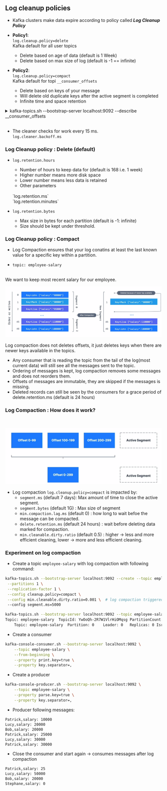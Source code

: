 ## Log cleanup policies

* Kafka clusters make data expire according to policy called<i><b> Log Cleanup Policy</b></i>
* <b>Policy1</b>: <br>
`log.cleanup.policy=delete` <br>
Kafka default for all user topics <br>
  - Delete based on age of data (default is 1 Week)
  - Delete based on max size of log (default is -1 == infinite)

* <b>Policy2</b>: <br>
`log.cleanup.policy=compact` <br>
Kafka default for topi `__consumer_offsets`
  - Delete based on keys of your message
  - Will delete old duplicate keys after the active segment is completed
  - Infinite time and space retention


<details>
  <summary>kafka-topics.sh --bootstrap-server localhost:9092 --describe __consumer_offsets</summary>
  
  ```sh
Topic: __consumer_offsets	TopicId: SpJiwDL-RWSBkRsy30R3iA	PartitionCount: 50	ReplicationFactor: 1	Configs: compression.type=producer,cleanup.policy=compact,segment.bytes=104857600
	Topic: __consumer_offsets	Partition: 0	Leader: 0	Replicas: 0	Isr: 0
	Topic: __consumer_offsets	Partition: 1	Leader: 0	Replicas: 0	Isr: 0
	Topic: __consumer_offsets	Partition: 2	Leader: 0	Replicas: 0	Isr: 0
	Topic: __consumer_offsets	Partition: 3	Leader: 0	Replicas: 0	Isr: 0
	Topic: __consumer_offsets	Partition: 4	Leader: 0	Replicas: 0	Isr: 0
	Topic: __consumer_offsets	Partition: 5	Leader: 0	Replicas: 0	Isr: 0
	Topic: __consumer_offsets	Partition: 6	Leader: 0	Replicas: 0	Isr: 0
	Topic: __consumer_offsets	Partition: 7	Leader: 0	Replicas: 0	Isr: 0
	Topic: __consumer_offsets	Partition: 8	Leader: 0	Replicas: 0	Isr: 0
	Topic: __consumer_offsets	Partition: 9	Leader: 0	Replicas: 0	Isr: 0
	Topic: __consumer_offsets	Partition: 10	Leader: 0	Replicas: 0	Isr: 0
	Topic: __consumer_offsets	Partition: 11	Leader: 0	Replicas: 0	Isr: 0
	Topic: __consumer_offsets	Partition: 12	Leader: 0	Replicas: 0	Isr: 0
	Topic: __consumer_offsets	Partition: 13	Leader: 0	Replicas: 0	Isr: 0
	Topic: __consumer_offsets	Partition: 14	Leader: 0	Replicas: 0	Isr: 0
	Topic: __consumer_offsets	Partition: 15	Leader: 0	Replicas: 0	Isr: 0
	Topic: __consumer_offsets	Partition: 16	Leader: 0	Replicas: 0	Isr: 0
	Topic: __consumer_offsets	Partition: 17	Leader: 0	Replicas: 0	Isr: 0
	Topic: __consumer_offsets	Partition: 18	Leader: 0	Replicas: 0	Isr: 0
	Topic: __consumer_offsets	Partition: 19	Leader: 0	Replicas: 0	Isr: 0
	Topic: __consumer_offsets	Partition: 20	Leader: 0	Replicas: 0	Isr: 0
	Topic: __consumer_offsets	Partition: 21	Leader: 0	Replicas: 0	Isr: 0
	Topic: __consumer_offsets	Partition: 22	Leader: 0	Replicas: 0	Isr: 0
	Topic: __consumer_offsets	Partition: 23	Leader: 0	Replicas: 0	Isr: 0
	Topic: __consumer_offsets	Partition: 24	Leader: 0	Replicas: 0	Isr: 0
	Topic: __consumer_offsets	Partition: 25	Leader: 0	Replicas: 0	Isr: 0
	Topic: __consumer_offsets	Partition: 26	Leader: 0	Replicas: 0	Isr: 0
	Topic: __consumer_offsets	Partition: 27	Leader: 0	Replicas: 0	Isr: 0
	Topic: __consumer_offsets	Partition: 28	Leader: 0	Replicas: 0	Isr: 0
	Topic: __consumer_offsets	Partition: 29	Leader: 0	Replicas: 0	Isr: 0
	Topic: __consumer_offsets	Partition: 30	Leader: 0	Replicas: 0	Isr: 0
	Topic: __consumer_offsets	Partition: 31	Leader: 0	Replicas: 0	Isr: 0
	Topic: __consumer_offsets	Partition: 32	Leader: 0	Replicas: 0	Isr: 0
	Topic: __consumer_offsets	Partition: 33	Leader: 0	Replicas: 0	Isr: 0
	Topic: __consumer_offsets	Partition: 34	Leader: 0	Replicas: 0	Isr: 0
	Topic: __consumer_offsets	Partition: 35	Leader: 0	Replicas: 0	Isr: 0
	Topic: __consumer_offsets	Partition: 36	Leader: 0	Replicas: 0	Isr: 0
	Topic: __consumer_offsets	Partition: 37	Leader: 0	Replicas: 0	Isr: 0
	Topic: __consumer_offsets	Partition: 38	Leader: 0	Replicas: 0	Isr: 0
	Topic: __consumer_offsets	Partition: 39	Leader: 0	Replicas: 0	Isr: 0
	Topic: __consumer_offsets	Partition: 40	Leader: 0	Replicas: 0	Isr: 0
	Topic: __consumer_offsets	Partition: 41	Leader: 0	Replicas: 0	Isr: 0
	Topic: __consumer_offsets	Partition: 42	Leader: 0	Replicas: 0	Isr: 0
	Topic: __consumer_offsets	Partition: 43	Leader: 0	Replicas: 0	Isr: 0
	Topic: __consumer_offsets	Partition: 44	Leader: 0	Replicas: 0	Isr: 0
	Topic: __consumer_offsets	Partition: 45	Leader: 0	Replicas: 0	Isr: 0
	Topic: __consumer_offsets	Partition: 46	Leader: 0	Replicas: 0	Isr: 0
	Topic: __consumer_offsets	Partition: 47	Leader: 0	Replicas: 0	Isr: 0
	Topic: __consumer_offsets	Partition: 48	Leader: 0	Replicas: 0	Isr: 0
	Topic: __consumer_offsets	Partition: 49	Leader: 0	Replicas: 0	Isr: 0
```
</details>

<br>

- The cleaner checks for work every 15 ms. <br>
`log.cleaner.backoff.ms`

### Log Cleanup policy : Delete (default)

- `log.retention.hours`
  - Number of hours to keep data for (default is 168 i.e. 1 week)
  - Higher number means more disk space
  - Lower number means less data is retained
  - Other parameters
  <br>
  `log.retention.ms` <br>
  `log.retention.minutes`  <br>


- `log.retention.bytes`
  - Max size in bytes for each partition (default is -1: infinite)
  - Size should be kept under threshold.

### Log Cleanup policy : Compact
- Log Compaction ensures that your log conatins at least the last known value for a specific key within a partition.

- `topic: employee-salary`
<br>
We want to keep most recent salary for our employee.
<br>

![log-compaction-1](./images/log-compaction-1.png)

Log compaction does not deletes offsets, it just deletes keys when there are newer keys available in the topics.

- Any consumer that is reading the topic from the tail of the log(most current data) will still see all the messages sent to the topic.
- Ordering of messages is kept, log compaction removes some messages and does not reorders them.
- Offsets of messages are immutable, they are skipped if the messages is missing.
- Deleted records can still be seen by the consumers for a grace period of delete.retention.ms (default is 24 hours)


### Log Compaction : How does it work?
<br>

![log-compaction](./images/log-compaction-2.png)

* Log compaction `log.cleanup.policy=compact` is impacted by:
  * `segment.ms` (default 7 days): Max amount of time to close the active segment.
  * `segment.bytes` (default 1G) : Max size of segment
  * `min.compaction.lag.ms` (default 0) : how long to wait befoe the message can be compacted.
  * `delete.retention.ms` (default 24 hours) : wait before deleting data marked for compaction.
  * `min.cleanable.dirty.ratio` (default 0.5) : higher &rarr; less and more efficient cleaning, lower &rarr; more and less efficient cleaning.

### Experiment on log compaction

* Create a topic `employee-salary` with log compaction with following command:

```sh
kafka-topics.sh --bootstrap-server localhost:9092 --create --topic employee-salary \
 --partitions 1 \
 --replication-factor 1 \
 --config cleanup.policy=compact \
 --config min.cleanable.dirty.ratio=0.001 \  # log compaction triggered very quickly
 --config segment.ms=5000 
```

```sh
kafka-topics.sh --bootstrap-server localhost:9092 --topic employee-salary --describe
Topic: employee-salary	TopicId: YwOoQh-2R7W1VlrHiOMqsg	PartitionCount: 1	ReplicationFactor: 1	Configs: cleanup.policy=compact,segment.bytes=1073741824,min.cleanable.dirty.ratio=0.001
	Topic: employee-salary	Partition: 0	Leader: 0	Replicas: 0	Isr: 0
```

* Create a consumer
```sh
kafka-console-consumer.sh --bootstrap-server localhost:9092 \
	--topic employee-salary \
	--from-beginning \
	--property print.key=true \
	--property key.separator=,
```

* Create a producer
```sh
kafka-console-producer.sh --bootstrap-server localhost:9092 \
	--topic employee-salary \
	--property parse.key=true \
	--property key.separator=,
```

* Producer following messages:
```
Patrick,salary: 10000
Lucy,salary: 20000
Bob,salary: 20000
Patrick,salary: 25000
Lucy,salary: 30000
Patrick,salary: 30000
```

* Close the consumer and start again &rarr; consumes messages after log compaction
```
Patrick,salary: 25
Lucy,salary: 50000
Bob,salary: 20000
Stephane,salary: 0
```